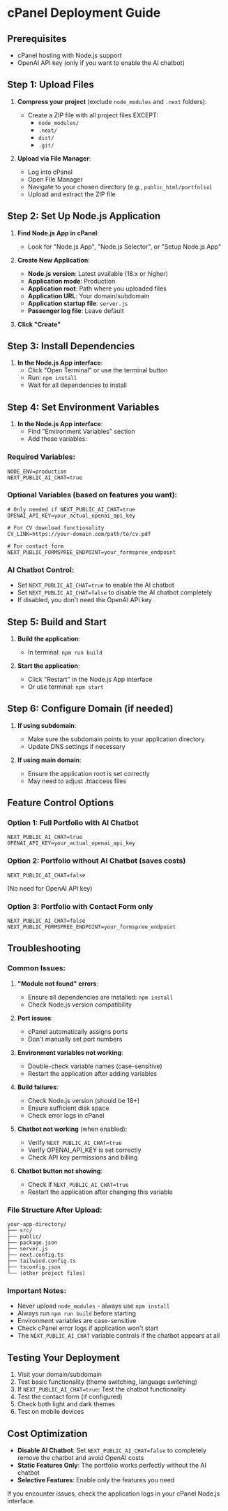 # cPanel Deployment Guide

## Prerequisites
- cPanel hosting with Node.js support
- OpenAI API key (only if you want to enable the AI chatbot)

## Step 1: Upload Files

1. **Compress your project** (exclude `node_modules` and `.next` folders):
   - Create a ZIP file with all project files EXCEPT:
     - `node_modules/`
     - `.next/`
     - `dist/`
     - `.git/`

2. **Upload via File Manager**:
   - Log into cPanel
   - Open File Manager
   - Navigate to your chosen directory (e.g., `public_html/portfolio`)
   - Upload and extract the ZIP file

## Step 2: Set Up Node.js Application

1. **Find Node.js App in cPanel**:
   - Look for "Node.js App", "Node.js Selector", or "Setup Node.js App"

2. **Create New Application**:
   - **Node.js version**: Latest available (18.x or higher)
   - **Application mode**: Production
   - **Application root**: Path where you uploaded files
   - **Application URL**: Your domain/subdomain
   - **Application startup file**: `server.js`
   - **Passenger log file**: Leave default

3. **Click "Create"**

## Step 3: Install Dependencies

1. **In the Node.js App interface**:
   - Click "Open Terminal" or use the terminal button
   - Run: `npm install`
   - Wait for all dependencies to install

## Step 4: Set Environment Variables

1. **In the Node.js App interface**:
   - Find "Environment Variables" section
   - Add these variables:

### Required Variables:
```
NODE_ENV=production
NEXT_PUBLIC_AI_CHAT=true
```

### Optional Variables (based on features you want):
```
# Only needed if NEXT_PUBLIC_AI_CHAT=true
OPENAI_API_KEY=your_actual_openai_api_key

# For CV download functionality
CV_LINK=https://your-domain.com/path/to/cv.pdf

# For contact form
NEXT_PUBLIC_FORMSPREE_ENDPOINT=your_formspree_endpoint
```

### AI Chatbot Control:
- Set `NEXT_PUBLIC_AI_CHAT=true` to enable the AI chatbot
- Set `NEXT_PUBLIC_AI_CHAT=false` to disable the AI chatbot completely
- If disabled, you don't need the OpenAI API key

## Step 5: Build and Start

1. **Build the application**:
   - In terminal: `npm run build`

2. **Start the application**:
   - Click "Restart" in the Node.js App interface
   - Or use terminal: `npm start`

## Step 6: Configure Domain (if needed)

1. **If using subdomain**:
   - Make sure the subdomain points to your application directory
   - Update DNS settings if necessary

2. **If using main domain**:
   - Ensure the application root is set correctly
   - May need to adjust .htaccess files

## Feature Control Options

### Option 1: Full Portfolio with AI Chatbot
```
NEXT_PUBLIC_AI_CHAT=true
OPENAI_API_KEY=your_actual_openai_api_key
```

### Option 2: Portfolio without AI Chatbot (saves costs)
```
NEXT_PUBLIC_AI_CHAT=false
```
(No need for OpenAI API key)

### Option 3: Portfolio with Contact Form only
```
NEXT_PUBLIC_AI_CHAT=false
NEXT_PUBLIC_FORMSPREE_ENDPOINT=your_formspree_endpoint
```

## Troubleshooting

### Common Issues:

1. **"Module not found" errors**:
   - Ensure all dependencies are installed: `npm install`
   - Check Node.js version compatibility

2. **Port issues**:
   - cPanel automatically assigns ports
   - Don't manually set port numbers

3. **Environment variables not working**:
   - Double-check variable names (case-sensitive)
   - Restart the application after adding variables

4. **Build failures**:
   - Check Node.js version (should be 18+)
   - Ensure sufficient disk space
   - Check error logs in cPanel

5. **Chatbot not working** (when enabled):
   - Verify `NEXT_PUBLIC_AI_CHAT=true`
   - Verify OPENAI_API_KEY is set correctly
   - Check API key permissions and billing

6. **Chatbot button not showing**:
   - Check if `NEXT_PUBLIC_AI_CHAT=true`
   - Restart the application after changing this variable

### File Structure After Upload:
```
your-app-directory/
├── src/
├── public/
├── package.json
├── server.js
├── next.config.ts
├── tailwind.config.ts
├── tsconfig.json
└── (other project files)
```

### Important Notes:
- Never upload `node_modules` - always use `npm install`
- Always run `npm run build` before starting
- Environment variables are case-sensitive
- Check cPanel error logs if application won't start
- The `NEXT_PUBLIC_AI_CHAT` variable controls if the chatbot appears at all

## Testing Your Deployment

1. Visit your domain/subdomain
2. Test basic functionality (theme switching, language switching)
3. If `NEXT_PUBLIC_AI_CHAT=true`: Test the chatbot functionality
4. Test the contact form (if configured)
5. Check both light and dark themes
6. Test on mobile devices

## Cost Optimization

- **Disable AI Chatbot**: Set `NEXT_PUBLIC_AI_CHAT=false` to completely remove the chatbot and avoid OpenAI costs
- **Static Features Only**: The portfolio works perfectly without the AI chatbot
- **Selective Features**: Enable only the features you need

If you encounter issues, check the application logs in your cPanel Node.js interface. 